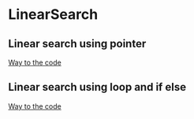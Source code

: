 # LinearSearch
 ## Linear search using pointer
[Way to the code](https://github.com/ASTHA193/LinearSearch/commit/64a8f6b77831ce78b17e3a489a000bbaff984dfe)
## Linear search using loop and if else
[Way to the code](https://github.com/ASTHA193/LinearSearch/commit/5f831a37c9d04eb4ddb20795b49438fc252ffa3b)
